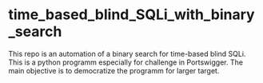 # time_based_blind_SQLi_with_binary_search
This repo is an automation of a binary search for time-based blind SQLi. This is a python programm especially for challenge in Portswigger. The main objective is to democratize the programm for larger target. 
